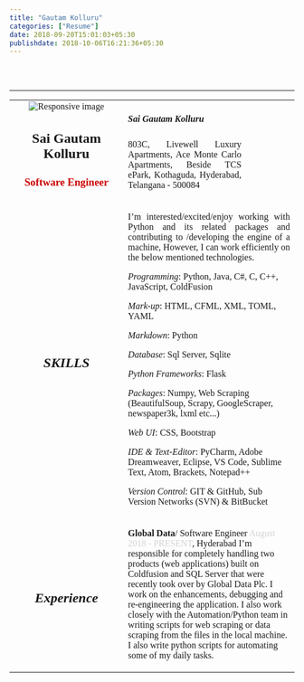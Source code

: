 ```yaml
---
title: "Gautam Kolluru"
categories: ["Resume"]
date: 2018-09-20T15:01:03+05:30
publishdate: 2018-10-06T16:21:36+05:30
---
```

##
<table style="font-family:Calibri">
    <tr>
        <td style="width:40%">
            <center>
                <img class="img-circle" src="{{ .Site.BaseURL }}img/{{ .Site.Params.avatar }}" alt="Responsive image">
            </center>
            <h2 style="text-align:center">Sai Gautam Kolluru</h2>
            <h3 style="color:#cc0000;text-align:center">Software Engineer</h3>
        </td>
        <td style="width:60%">
            <h5>Sai Gautam Kolluru</h5>
            <p style="width:70%;font:10px;font-family:Lota;text-align:justify">
                803C, Livewell Luxury Apartments,
                Ace Monte Carlo Apartments,
                Beside TCS ePark,
                Kothaguda, Hyderabad, Telangana - 500084
            </p>
        </td>
    </tr>
    <br>
    <hr>
    <tr style="border">
        <td style="width:40%">
            <h2 style="text-align:center"><i><b>SKILLS</b></i></h2>
        </td>
        <td style="width:60%">
            <p style="font:10px;text-align:justify">
                I’m interested/excited/enjoy working with Python and its related packages and contributing to /developing the engine of a machine, However, I can work efficiently on the below mentioned technologies.
            </p>
            <p>
                <i>Programming</i>: Python, Java, C#, C, C++, JavaScript, ColdFusion
            </p>
            <p>
                <i>Mark-up</i>: HTML, CFML, XML, TOML, YAML
            </p>
            <p>
                <i>Markdown</i>: Python
            </p>
            <p>
                <i>Database</i>: Sql Server, Sqlite
            </p>
            <p>
                <i>Python Frameworks</i>: Flask
            </p>
            <p>
                <i>Packages</i>: Numpy, Web Scraping (BeautifulSoup, Scrapy, GoogleScraper, newspaper3k, lxml etc...)
            </p>
            <p>
                <i>Web UI</i>: CSS, Bootstrap
            </p>
            <p>
                <i>IDE & Text-Editor</i>: PyCharm, Adobe Dreamweaver, Eclipse, VS Code, Sublime Text, Atom, Brackets, Notepad++
            </p>
            <p>
                <i>Version Control</i>: <a href:"https://github.com/" style="mouse:pointer">GIT & GitHub</a>, Sub Version Networks (SVN) & <a href:"https://bitbucket.org/">BitBucket</a>
            </p>
        </td>
    </tr>
    <tr style="border">
        <td style="width:40%">
            <h2 style="text-align:center"><i><b>Experience</b></i></h2>
        </td>
        <td style="width:60%">
            <p>
                <b>Global Data</b>/ Software Engineer
                <span style="font:6px;color:#d3d3d3">August 2018 - PRESENT</span>, Hyderabad
                I’m responsible for completely handling two products (web applications) built on Coldfusion and SQL Server that were recently took over by Global Data Plc. I work on the enhancements, debugging and re-engineering the  application.
                I also work closely with the Automation/Python team in writing scripts for web scraping or data scraping from the files in the local machine.
                I also write python scripts for automating some of my daily tasks.
            </p>
        </td>
    </tr>
</table>